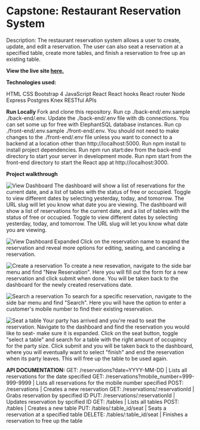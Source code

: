 # Capstone: Restaurant Reservation System

Description:
The restaurant reservation system allows a user to create, update, and edit a reservation. The user can also seat a reservation at a specified table, create more tables, and finish a reservation to free up an existing table.

**View the live site [here.](https://frontend-reservation.herokuapp.com/dashboard)**

**Technologies used:**

HTML
CSS
  Bootstrap 4
JavaScript
React
  React hooks
  React router
Node
Express
Postgres
Knex
RESTful APIs

**Run Locally**
Fork and clone this repository.
Run cp ./back-end/.env.sample ./back-end/.env.
Update the ./back-end/.env file with db connections. You can set some up for free with ElephantSQL database instances.
Run cp ./front-end/.env.sample ./front-end/.env.
You should not need to make changes to the ./front-end/.env file unless you want to connect to a backend at a location other than http://localhost:5000.
Run npm install to install project dependencies.
Run npm run start:dev from the back-end directory to start your server in development mode.
Run npm start from the front-end directory to start the React app at http://localhost:3000.


**Project walkthrough**

![View Dashboard](/starter-restaurant-reservation/blob/main/front-end/project-screenshots/view-dashboard-closed)
The dashboard will show a list of reservations for the current date, and a list of tables with the status of free or occupied. Toggle to view different dates by selecting yesterday, today, and tomorrow. The URL slug will let you know what date you are viewing.
The dashboard will show a list of reservations for the current date, and a list of tables with the status of free or occupied. Toggle to view different dates by selecting yesterday, today, and tomorrow. The URL slug will let you know what date you are viewing.

![View Dashboard Expanded](/starter-restaurant-reservation/front-end/project-screenshots/view-dashboard-expand)
Click on the reservation name to expand the reservation and reveal more options for editing, seating, and canceling a reservation.

![Create a reservation](/starter-restaurant-reservation/front-end/project-screenshots/create-reservation.png)
To create a new resevation, navigate to the side bar menu and find "New Reservation". Here you will fill out the form for a new reservation and click submit when done. You will be taken back to the dashboard for the newly created reservations date.

![Search a reservation](/starter-restaurant-reservation/front-end/project-screenshots/search-reservation)
To search for a specific reservation, navigate to the side bar menu and find "Search". Here you will have the option to enter a customer's mobile number to find their existing reservation.

![Seat a table](/starter-restaurant-reservation/front-end/project-screenshots/seat-table)
Your party has arrived and you're read to seat the reservation. Navigate to the dashboard and find the reservation you would like to seat- make sure it is expanded. Click on the seat button, toggle "select a table" and search for a table with the right amount of occupincy for the party size. Click submit and you will be taken back to the dashboard, where you will eventually want to select "finish" and end the reservation when its party leaves. This will free up the table to be used again.


**API DOCUMENTATION:**
GET: /reservations?date=YYYY-MM-DD | Lists all reservations for the date specified
GET: /reservations?mobile_number=999-999-9999 | Lists all reservations for the mobile number specified
POST: /reservations | Creates a new reservation
GET: /reservations/:reservationId | Grabs reservation by specified ID
PUT: /reservations/:reservationId | Updates reservation by spcified ID
GET: /tables | Lists all tables
POST: /tables | Creates a new table
PUT: /tables/:table_id/seat | Seats a reservation at a specified table
DELETE: /tables/:table_id/seat | Finishes a reservation to free up the table
